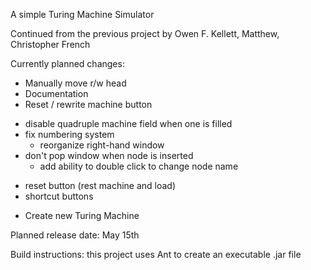 A simple Turing Machine Simulator

Continued from the previous project by Owen F. Kellett, Matthew, Christopher French

Currently planned changes:

- Manually move r/w head 
- Documentation
- Reset / rewrite machine button
+ disable quadruple machine field when one is filled
+ fix numbering system
    - reorganize right-hand window
+ don't pop window when node is inserted
    + add ability to double click to change node name
- reset button (rest machine and load)
- shortcut buttons
+ Create new Turing Machine

Planned release date: May 15th

Build instructions: this project uses Ant to create an executable .jar file

